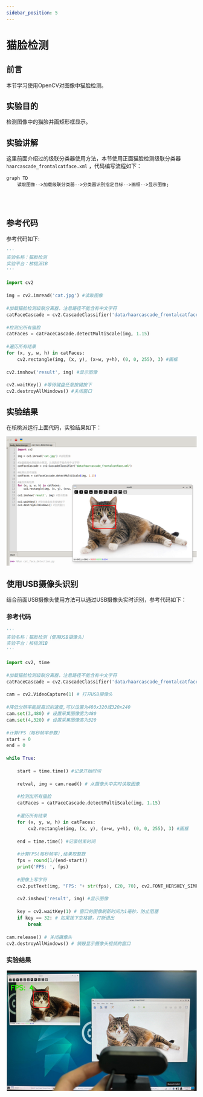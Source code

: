 ```yaml
---
sidebar_position: 5
---
```


# 猫脸检测

## 前言

本节学习使用OpenCV对图像中猫脸检测。

## 实验目的

检测图像中的猫脸并画矩形框显示。

## 实验讲解

这里前面介绍过的级联分类器使用方法，本节使用正面猫脸检测级联分类器 `haarcascade_frontalcatface.xml` ，代码编写流程如下：

```mermaid
graph TD
    读取图像-->加载级联分类器-->分类器识别指定目标-->画框-->显示图像;
```

<br></br>

## 参考代码

参考代码如下:

```python
'''
实验名称：猫脸检测
实验平台：核桃派1B
'''

import cv2

img = cv2.imread('cat.jpg') #读取图像

#加载猫脸检测级联分离器，注意路径不能含有中文字符
catFaceCascade = cv2.CascadeClassifier('data/haarcascade_frontalcatface.xml')

#检测出所有猫脸
catFaces = catFaceCascade.detectMultiScale(img, 1.15)

#遍历所有结果
for (x, y, w, h) in catFaces:
    cv2.rectangle(img, (x, y), (x+w, y+h), (0, 0, 255), 3) #画框
    
cv2.imshow('result', img) #显示图像

cv2.waitKey() #等待键盘任意按键按下
cv2.destroyAllWindows() #关闭窗口    

```

## 实验结果

在核桃派运行上面代码，实验结果如下：

![cat_face_detection](./img/cat_face_detection/cat_face_detection1.png) 

## 使用USB摄像头识别

结合前面USB摄像头使用方法可以通过USB摄像头实时识别，参考代码如下：

### 参考代码

```python
'''
实验名称：猫脸检测（使用USB摄像头）
实验平台：核桃派1B
'''

import cv2, time

#加载猫脸检测级联分离器，注意路径不能含有中文字符
catFaceCascade = cv2.CascadeClassifier('data/haarcascade_frontalcatface.xml')

cam = cv2.VideoCapture(1) # 打开USB摄像头

#降低分辨率能提高识别速度,可以设置为480x320或320x240
cam.set(3,480) # 设置采集图像宽为480
cam.set(4,320) # 设置采集图像高为320
 
#计算FPS（每秒帧率参数）
start = 0
end = 0

while True:
    
    start = time.time() #记录开始时间
    
    retval, img = cam.read() # 从摄像头中实时读取图像

    #检测出所有猫脸
    catFaces = catFaceCascade.detectMultiScale(img, 1.15)

    #遍历所有结果
    for (x, y, w, h) in catFaces:
        cv2.rectangle(img, (x, y), (x+w, y+h), (0, 0, 255), 3) #画框
            
    end = time.time() #记录结束时间
    
    #计算FPS(每秒帧率),结果取整数
    fps = round(1/(end-start))
    print('FPS: ', fps)
    
    #图像上写字符
    cv2.putText(img, "FPS: "+ str(fps), (20, 70), cv2.FONT_HERSHEY_SIMPLEX, 2, (0, 255, 0), 5)
    
    cv2.imshow('result', img) #显示图像
    
    key = cv2.waitKey(1) # 窗口的图像刷新时间为1毫秒，防止阻塞    
    if key == 32: # 如果按下空格键，打断退出
        break
    
cam.release() # 关闭摄像头
cv2.destroyAllWindows() # 销毁显示摄像头视频的窗口

```

### 实验结果

![cat_face_detection](./img/cat_face_detection/cat_face_detection2.png) 